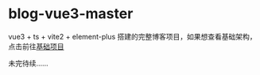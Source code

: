 # blog-vue3-master

vue3 + ts + vite2 + element-plus 搭建的完整博客项目，如果想查看基础架构，点击前往[基础项目](https://github.com/cqdcyonghao/blog-vue3/tree/basic)

未完待续……
